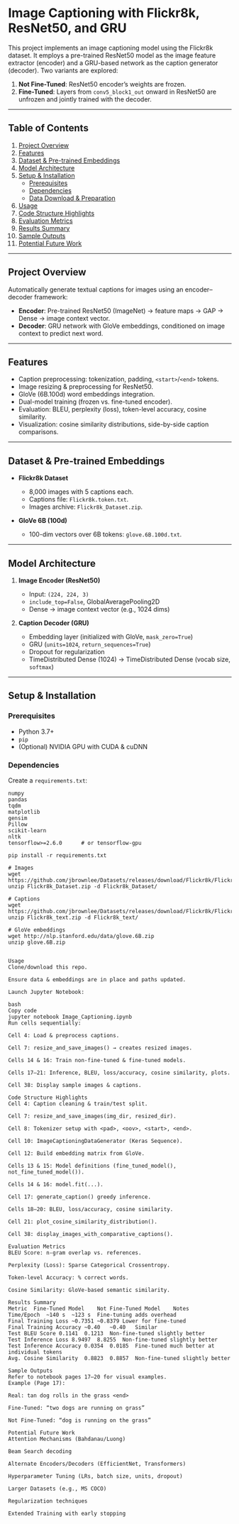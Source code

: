 # Image Captioning with Flickr8k, ResNet50, and GRU

This project implements an image captioning model using the Flickr8k dataset. It employs a pre-trained ResNet50 model as the image feature extractor (encoder) and a GRU-based network as the caption generator (decoder). Two variants are explored:

1. **Not Fine-Tuned**: ResNet50 encoder’s weights are frozen.  
2. **Fine-Tuned**: Layers from `conv5_block1_out` onward in ResNet50 are unfrozen and jointly trained with the decoder.

---

## Table of Contents

1. [Project Overview](#project-overview)  
2. [Features](#features)  
3. [Dataset & Pre-trained Embeddings](#dataset--pre-trained-embeddings)  
4. [Model Architecture](#model-architecture)  
5. [Setup & Installation](#setup--installation)  
   - [Prerequisites](#prerequisites)  
   - [Dependencies](#dependencies)  
   - [Data Download & Preparation](#data-download--preparation)  
6. [Usage](#usage)  
7. [Code Structure Highlights](#code-structure-highlights)  
8. [Evaluation Metrics](#evaluation-metrics)  
9. [Results Summary](#results-summary)  
10. [Sample Outputs](#sample-outputs)  
11. [Potential Future Work](#potential-future-work)  

---

## Project Overview

Automatically generate textual captions for images using an encoder–decoder framework:

- **Encoder**: Pre-trained ResNet50 (ImageNet) → feature maps → GAP → Dense → image context vector.  
- **Decoder**: GRU network with GloVe embeddings, conditioned on image context to predict next word.

---

## Features

- Caption preprocessing: tokenization, padding, `<start>`/`<end>` tokens.  
- Image resizing & preprocessing for ResNet50.  
- GloVe (6B.100d) word embeddings integration.  
- Dual-model training (frozen vs. fine-tuned encoder).  
- Evaluation: BLEU, perplexity (loss), token-level accuracy, cosine similarity.  
- Visualization: cosine similarity distributions, side-by-side caption comparisons.

---

## Dataset & Pre-trained Embeddings

- **Flickr8k Dataset**  
  - 8,000 images with 5 captions each.  
  - Captions file: `Flickr8k.token.txt`.  
  - Images archive: `Flickr8k_Dataset.zip`.  

- **GloVe 6B (100d)**  
  - 100-dim vectors over 6B tokens: `glove.6B.100d.txt`.

---

## Model Architecture

1. **Image Encoder (ResNet50)**  
   - Input: `(224, 224, 3)`  
   - `include_top=False`, GlobalAveragePooling2D  
   - Dense → image context vector (e.g., 1024 dims)

2. **Caption Decoder (GRU)**  
   - Embedding layer (initialized with GloVe, `mask_zero=True`)  
   - GRU (`units=1024`, `return_sequences=True`)  
   - Dropout for regularization  
   - TimeDistributed Dense (1024) → TimeDistributed Dense (vocab size, `softmax`)

---

## Setup & Installation

### Prerequisites

- Python 3.7+  
- `pip`  
- (Optional) NVIDIA GPU with CUDA & cuDNN

### Dependencies

Create a `requirements.txt`:

```text
numpy
pandas
tqdm
matplotlib
gensim
Pillow
scikit-learn
nltk
tensorflow>=2.6.0      # or tensorflow-gpu

pip install -r requirements.txt

# Images
wget https://github.com/jbrownlee/Datasets/releases/download/Flickr8k/Flickr8k_Dataset.zip
unzip Flickr8k_Dataset.zip -d Flickr8k_Dataset/

# Captions
wget https://github.com/jbrownlee/Datasets/releases/download/Flickr8k/Flickr8k_text.zip
unzip Flickr8k_text.zip -d Flickr8k_text/

# GloVe embeddings
wget http://nlp.stanford.edu/data/glove.6B.zip
unzip glove.6B.zip


Usage
Clone/download this repo.

Ensure data & embeddings are in place and paths updated.

Launch Jupyter Notebook:

bash
Copy code
jupyter notebook Image_Captioning.ipynb
Run cells sequentially:

Cell 4: Load & preprocess captions.

Cell 7: resize_and_save_images() → creates resized images.

Cells 14 & 16: Train non-fine-tuned & fine-tuned models.

Cells 17–21: Inference, BLEU, loss/accuracy, cosine similarity, plots.

Cell 38: Display sample images & captions.

Code Structure Highlights
Cell 4: Caption cleaning & train/test split.

Cell 7: resize_and_save_images(img_dir, resized_dir).

Cell 8: Tokenizer setup with <pad>, <oov>, <start>, <end>.

Cell 10: ImageCaptioningDataGenerator (Keras Sequence).

Cell 12: Build embedding matrix from GloVe.

Cells 13 & 15: Model definitions (fine_tuned_model(), not_fine_tuned_model()).

Cells 14 & 16: model.fit(...).

Cell 17: generate_caption() greedy inference.

Cells 18–20: BLEU, loss/accuracy, cosine similarity.

Cell 21: plot_cosine_similarity_distribution().

Cell 38: display_images_with_comparative_captions().

Evaluation Metrics
BLEU Score: n-gram overlap vs. references.

Perplexity (Loss): Sparse Categorical Crossentropy.

Token-level Accuracy: % correct words.

Cosine Similarity: GloVe-based semantic similarity.

Results Summary
Metric	Fine-Tuned Model	Not Fine-Tuned Model	Notes
Time/Epoch	~140 s	~123 s	Fine-tuning adds overhead
Final Training Loss	~0.7351	~0.8379	Lower for fine-tuned
Final Training Accuracy	~0.40	~0.40	Similar
Test BLEU Score	0.1141	0.1213	Non-fine-tuned slightly better
Test Inference Loss	8.9497	8.8255	Non-fine-tuned slightly better
Test Inference Accuracy	0.0354	0.0185	Fine-tuned much better at individual tokens
Avg. Cosine Similarity	0.8823	0.8857	Non-fine-tuned slightly better

Sample Outputs
Refer to notebook pages 17–20 for visual examples.
Example (Page 17):

Real: tan dog rolls in the grass <end>

Fine-Tuned: “two dogs are running on grass”

Not Fine-Tuned: “dog is running on the grass”

Potential Future Work
Attention Mechanisms (Bahdanau/Luong)

Beam Search decoding

Alternate Encoders/Decoders (EfficientNet, Transformers)

Hyperparameter Tuning (LRs, batch size, units, dropout)

Larger Datasets (e.g., MS COCO)

Regularization techniques

Extended Training with early stopping
